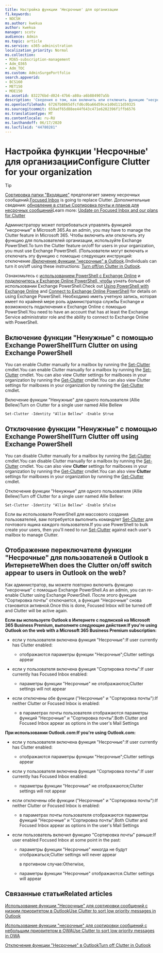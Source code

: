 ```yaml
---
title: Настройка функции 'Несрочные' для организации
f1.keywords:
- NOCSH
ms.author: kwekua
author: kwekua
manager: scotv
audience: Admin
ms.topic: article
ms.service: o365-administration
localization_priority: Normal
ms.collection:
- M365-subscription-management
- Adm_O365
- Adm_TOC
ms.custom: AdminSurgePortfolio
search.appverid:
- BCS160
- MET150
- MOE150
ms.assetid: 832276bd-d024-47b6-a80a-a6b884907a5b
description: 'Сведения о том, как включить или отключить функцию "несрочные" для всех или определенных пользователей в Организации с помощью Exchange PowerShell. '
ms.openlocfilehash: 67267b0865dfcfd6c0ba66d59ce1d0d111d59325
ms.sourcegitcommit: 659adf65d88ee44f643c471e6202396f1ffb6576
ms.translationtype: MT
ms.contentlocale: ru-RU
ms.lasthandoff: 06/17/2020
ms.locfileid: "44780281"
---
```

# <a name="configure-clutter-for-your-organization"></a><span data-ttu-id="b203d-103">Настройка функции 'Несрочные' для организации</span><span class="sxs-lookup"><span data-stu-id="b203d-103">Configure Clutter for your organization</span></span>

> [!TIP]
> <span data-ttu-id="b203d-104">[Сортировка папки "Входящие"](../setup/configure-focused-inbox.md) предполагает замену несрочных сообщений.</span><span class="sxs-lookup"><span data-stu-id="b203d-104">[Focused Inbox](../setup/configure-focused-inbox.md) is going to replace Clutter.</span></span> <span data-ttu-id="b203d-105">Дополнительные сведения: [обновление в статье Сортировка почты и планов для несрочных сообщений](https://techcommunity.microsoft.com/t5/Outlook-Blog/Update-on-Focused-Inbox-and-our-plans-for-Clutter/ba-p/136448)</span><span class="sxs-lookup"><span data-stu-id="b203d-105">Learn more: [Update on Focused Inbox and our plans for Clutter](https://techcommunity.microsoft.com/t5/Outlook-Blog/Update-on-Focused-Inbox-and-our-plans-for-Clutter/ba-p/136448)</span></span>
  
<span data-ttu-id="b203d-106">Администратору может потребоваться управлять функцией "несрочные" в Microsoft 365.</span><span class="sxs-lookup"><span data-stu-id="b203d-106">As an admin, you may have to manage the Clutter feature in Microsoft 365.</span></span> <span data-ttu-id="b203d-107">Чтобы включить или отключить эту функцию для пользователей организации, используйте Exchange PowerShell.</span><span class="sxs-lookup"><span data-stu-id="b203d-107">To turn the Clutter feature on/off for users in your organization, you must use Exchange PowerShell.</span></span> <span data-ttu-id="b203d-108">(Пользователи могут включать и отключать эту функцию с помощью следующих инструкций: отключение [/Включение функции "несрочные" в Outlook](https://support.microsoft.com/office/a9c72a77-1bc4-40e6-ba6d-103c1d1aba4c).</span><span class="sxs-lookup"><span data-stu-id="b203d-108">(Individuals can turn it on/off using these instructions: [Turn off/on Clutter in Outlook](https://support.microsoft.com/office/a9c72a77-1bc4-40e6-ba6d-103c1d1aba4c).</span></span>
  
<span data-ttu-id="b203d-109">Ознакомьтесь с [использованием PowerShell с Exchange Online](https://go.microsoft.com/fwlink/?LinkID=402831) и [подключитесь к Exchange Online PowerShell, чтобы](https://go.microsoft.com/fwlink/?LinkID=722415) узнать больше об использовании Exchange PowerShell.</span><span class="sxs-lookup"><span data-stu-id="b203d-109">Check out [Using PowerShell with Exchange Online](https://go.microsoft.com/fwlink/?LinkID=402831) and [Connect to Exchange Online PowerShell](https://go.microsoft.com/fwlink/?LinkID=722415) for details on using Exchange PowerShell.</span></span> <span data-ttu-id="b203d-110">Необходимо иметь учетную запись, которая имеет по крайней мере роль администратора службы Exchange и возможность подключения к Exchange Online с помощью PowerShell.</span><span class="sxs-lookup"><span data-stu-id="b203d-110">You need to have an account that has at least the Exchange Service administrator role and the ability to connect to Exchange Online with PowerShell.</span></span> 
  
## <a name="turn-clutter-on-using-exchange-powershell"></a><span data-ttu-id="b203d-111">Включение функции "Ненужные" с помощью Exchange PowerShell</span><span class="sxs-lookup"><span data-stu-id="b203d-111">Turn Clutter on using Exchange PowerShell</span></span>

<span data-ttu-id="b203d-112">You can enable Clutter manually for a mailbox by running the [Set-Clutter](https://go.microsoft.com/fwlink/?LinkID=834446) cmdlet.</span><span class="sxs-lookup"><span data-stu-id="b203d-112">You can enable Clutter manually for a mailbox by running the [Set-Clutter](https://go.microsoft.com/fwlink/?LinkID=834446) cmdlet.</span></span> <span data-ttu-id="b203d-113">You can also view Clutter settings for mailboxes in your organization by running the [Get-Clutter](https://go.microsoft.com/fwlink/?LinkID=834759) cmdlet.</span><span class="sxs-lookup"><span data-stu-id="b203d-113">You can also view Clutter settings for mailboxes in your organization by running the [Get-Clutter](https://go.microsoft.com/fwlink/?LinkID=834759) cmdlet.</span></span> 
  
<span data-ttu-id="b203d-114">Включение функции "Ненужные" для одного пользователя (Allie Bellew)</span><span class="sxs-lookup"><span data-stu-id="b203d-114">Turn on Clutter for a single user named Allie Bellew</span></span>
    
`Set-Clutter -Identity "Allie Bellew" -Enable $true`


## <a name="turn-clutter-off-using-exchange-powershell"></a><span data-ttu-id="b203d-115">Отключение функции "Ненужные" с помощью Exchange PowerShell</span><span class="sxs-lookup"><span data-stu-id="b203d-115">Turn Clutter off using Exchange PowerShell</span></span>

<span data-ttu-id="b203d-116">You can disable Clutter manually for a mailbox by running the [Set-Clutter](https://go.microsoft.com/fwlink/?LinkID=834446) cmdlet.</span><span class="sxs-lookup"><span data-stu-id="b203d-116">You can disable Clutter manually for a mailbox by running the [Set-Clutter](https://go.microsoft.com/fwlink/?LinkID=834446) cmdlet.</span></span> <span data-ttu-id="b203d-117">You can also view **Clutter** settings for mailboxes in your organization by running the [Get-Clutter](https://go.microsoft.com/fwlink/?LinkID=834759) cmdlet.</span><span class="sxs-lookup"><span data-stu-id="b203d-117">You can also view **Clutter** settings for mailboxes in your organization by running the [Get-Clutter](https://go.microsoft.com/fwlink/?LinkID=834759) cmdlet.</span></span> 
  
<span data-ttu-id="b203d-118">Отключение функции "Ненужные" для одного пользователя (Allie Bellew)</span><span class="sxs-lookup"><span data-stu-id="b203d-118">Turn off Clutter for a single user named Allie Bellew:</span></span>
    
`Set-Clutter -Identity "Allie Bellew" -Enable $false`

<span data-ttu-id="b203d-119">Если вы использовали PowerShell для массового создания пользователей, вам потребуется выполнить командлет [Set-Clutter](https://go.microsoft.com/fwlink/?LinkID=834446) для почтового ящика каждого пользователя.</span><span class="sxs-lookup"><span data-stu-id="b203d-119">If you use PowerShell to bulk create your users, then you'll need to run [Set-Clutter](https://go.microsoft.com/fwlink/?LinkID=834446) against each user's mailbox to manage Clutter.</span></span> 
  
## <a name="when-does-the-clutter-onoff-switch-appear-to-users-in-outlook-on-the-web"></a><span data-ttu-id="b203d-120">Отображение переключателя функции "Несрочные" для пользователей в Outlook в Интернете</span><span class="sxs-lookup"><span data-stu-id="b203d-120">When does the Clutter on/off switch appear to users in Outlook on the web?</span></span>
<span data-ttu-id="b203d-121"><a name="bkmk_onoff"> </a></span><span class="sxs-lookup"><span data-stu-id="b203d-121"><a name="bkmk_onoff"> </a></span></span>

<span data-ttu-id="b203d-122">Как администратор, вы можете повторно включить функцию "несрочные" с помощью Exchange PowerShell.</span><span class="sxs-lookup"><span data-stu-id="b203d-122">As an admin, you can re-enable Clutter using Exchange PowerShell.</span></span> <span data-ttu-id="b203d-123">После этого функция "Сортировка почты" отключается, а функция "Несрочные" снова становится активной.</span><span class="sxs-lookup"><span data-stu-id="b203d-123">Once this is done, Focused Inbox will be turned off and Clutter will be active again.</span></span> 
  
 <span data-ttu-id="b203d-124">**Если вы используете Outlook в Интернете с подпиской на Microsoft 365 Business Premium, выполните следующие действия:**</span><span class="sxs-lookup"><span data-stu-id="b203d-124">**If you're using Outlook on the web with a Microsoft 365 Business Premium subscription:**</span></span>
  
- <span data-ttu-id="b203d-125">если у пользователя включена функция "Несрочные":</span><span class="sxs-lookup"><span data-stu-id="b203d-125">If user currently has Clutter enabled:</span></span> 
    
  - <span data-ttu-id="b203d-126">отображаются параметры функции "Несрочные";</span><span class="sxs-lookup"><span data-stu-id="b203d-126">Clutter settings appear</span></span>
    
- <span data-ttu-id="b203d-127">если у пользователя включена функция "Сортировка почты":</span><span class="sxs-lookup"><span data-stu-id="b203d-127">If user currently has Focused Inbox enabled:</span></span> 
    
  - <span data-ttu-id="b203d-128">параметры функции "Несрочные" не отображаются;</span><span class="sxs-lookup"><span data-stu-id="b203d-128">Clutter settings will not appear</span></span>
    
- <span data-ttu-id="b203d-129">если отключены обе функции ("Несрочные" и "Сортировка почты"):</span><span class="sxs-lookup"><span data-stu-id="b203d-129">If neither Clutter or Focused Inbox is enabled:</span></span> 
    
  - <span data-ttu-id="b203d-130">в параметрах почты пользователя отображаются параметры функций "Несрочные" и "Сортировка почты".</span><span class="sxs-lookup"><span data-stu-id="b203d-130">Both Clutter and Focused Inbox appear as options in the user's Mail Settings</span></span>
    
 <span data-ttu-id="b203d-131">**При использовании Outlook.com:**</span><span class="sxs-lookup"><span data-stu-id="b203d-131">**If you're using Outlook.com:**</span></span>
  
- <span data-ttu-id="b203d-132">если у пользователя включена функция "Несрочные":</span><span class="sxs-lookup"><span data-stu-id="b203d-132">If user currently has Clutter enabled:</span></span> 
    
  - <span data-ttu-id="b203d-133">отображаются параметры функции "Несрочные";</span><span class="sxs-lookup"><span data-stu-id="b203d-133">Clutter settings appear</span></span>
    
- <span data-ttu-id="b203d-134">если у пользователя включена функция "Сортировка почты":</span><span class="sxs-lookup"><span data-stu-id="b203d-134">If user currently has Focused Inbox enabled:</span></span> 
    
  - <span data-ttu-id="b203d-135">параметры функции "Несрочные" не отображаются;</span><span class="sxs-lookup"><span data-stu-id="b203d-135">Clutter settings will not appear</span></span>
    
- <span data-ttu-id="b203d-136">если отключены обе функции ("Несрочные" и "Сортировка почты"):</span><span class="sxs-lookup"><span data-stu-id="b203d-136">If neither Clutter or Focused Inbox is enabled:</span></span> 
    
  - <span data-ttu-id="b203d-137">в параметрах почты пользователя отображаются параметры функций "Несрочные" и "Сортировка почты";</span><span class="sxs-lookup"><span data-stu-id="b203d-137">Both Clutter and Focused Inbox appear as options in the user's Mail Settings</span></span>
    
- <span data-ttu-id="b203d-138">если пользователь включил функцию "Сортировка почты" раньше:</span><span class="sxs-lookup"><span data-stu-id="b203d-138">If user enabled Focused Inbox at some point in the past:</span></span>
    
  - <span data-ttu-id="b203d-139">параметры функции "Несрочные" никогда не будут отображаться;</span><span class="sxs-lookup"><span data-stu-id="b203d-139">Clutter settings will never appear</span></span>
    
    <span data-ttu-id="b203d-140">в противном случае:</span><span class="sxs-lookup"><span data-stu-id="b203d-140">Otherwise,</span></span> 
    
  - <span data-ttu-id="b203d-141">параметры функции "Несрочные" отображаются.</span><span class="sxs-lookup"><span data-stu-id="b203d-141">Clutter settings will appear</span></span>
    
## <a name="related-articles"></a><span data-ttu-id="b203d-142">Связанные статьи</span><span class="sxs-lookup"><span data-stu-id="b203d-142">Related articles</span></span>
<span data-ttu-id="b203d-143"><a name="bkmk_onoff"> </a></span><span class="sxs-lookup"><span data-stu-id="b203d-143"><a name="bkmk_onoff"> </a></span></span>

[<span data-ttu-id="b203d-144">Использование функции "Несрочные" для сортировки сообщений с низким приоритетом в Outlook</span><span class="sxs-lookup"><span data-stu-id="b203d-144">Use Clutter to sort low priority messages in Outlook</span></span>](https://support.microsoft.com/office/7b50c5db-7704-4e55-8a1b-dfc7bf1eafa0)
    
[<span data-ttu-id="b203d-145">Использование функции "несрочные" для сортировки сообщений с небольшим приоритетом в OWA</span><span class="sxs-lookup"><span data-stu-id="b203d-145">Use Clutter to sort low priority messages in OWA</span></span>](https://support.microsoft.com/office/fe4d64ca-bf73-48f1-91b4-9a659e008bce)
    
[<span data-ttu-id="b203d-146">Отключение функции "Несрочные" в Outlook</span><span class="sxs-lookup"><span data-stu-id="b203d-146">Turn off Clutter in Outlook</span></span>](https://support.microsoft.com/office/a9c72a77-1bc4-40e6-ba6d-103c1d1aba4c)
    

